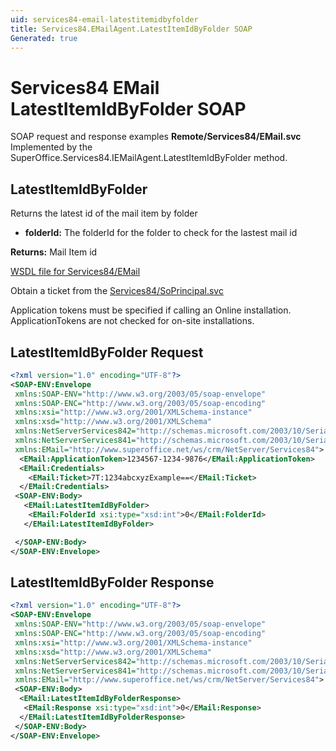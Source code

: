 ```yaml
---
uid: services84-email-latestitemidbyfolder
title: Services84.EMailAgent.LatestItemIdByFolder SOAP
Generated: true
---
```


# Services84 EMail LatestItemIdByFolder SOAP

SOAP request and response examples **Remote/Services84/EMail.svc**
Implemented by the <see cref="M:SuperOffice.Services84.IEMailAgent.LatestItemIdByFolder">SuperOffice.Services84.IEMailAgent.LatestItemIdByFolder</see> method.

## LatestItemIdByFolder

Returns the latest id of the mail item by folder

* **folderId:** The folderId for the folder to check for the lastest mail id

**Returns:** Mail Item id


[WSDL file for Services84/EMail](../Services84-EMail.md)

Obtain a ticket from the [Services84/SoPrincipal.svc](../SoPrincipal/index.md)

Application tokens must be specified if calling an Online installation. ApplicationTokens are not checked for on-site installations.

## LatestItemIdByFolder Request

```xml
<?xml version="1.0" encoding="UTF-8"?>
<SOAP-ENV:Envelope
 xmlns:SOAP-ENV="http://www.w3.org/2003/05/soap-envelope"
 xmlns:SOAP-ENC="http://www.w3.org/2003/05/soap-encoding"
 xmlns:xsi="http://www.w3.org/2001/XMLSchema-instance"
 xmlns:xsd="http://www.w3.org/2001/XMLSchema"
 xmlns:NetServerServices842="http://schemas.microsoft.com/2003/10/Serialization/Arrays"
 xmlns:NetServerServices841="http://schemas.microsoft.com/2003/10/Serialization/"
 xmlns:EMail="http://www.superoffice.net/ws/crm/NetServer/Services84">
  <EMail:ApplicationToken>1234567-1234-9876</EMail:ApplicationToken>
  <EMail:Credentials>
    <EMail:Ticket>7T:1234abcxyzExample==</EMail:Ticket>
  </EMail:Credentials>
 <SOAP-ENV:Body>
   <EMail:LatestItemIdByFolder>
    <EMail:FolderId xsi:type="xsd:int">0</EMail:FolderId>
   </EMail:LatestItemIdByFolder>

 </SOAP-ENV:Body>
</SOAP-ENV:Envelope>

```


## LatestItemIdByFolder Response

```xml
<?xml version="1.0" encoding="UTF-8"?>
<SOAP-ENV:Envelope
 xmlns:SOAP-ENV="http://www.w3.org/2003/05/soap-envelope"
 xmlns:SOAP-ENC="http://www.w3.org/2003/05/soap-encoding"
 xmlns:xsi="http://www.w3.org/2001/XMLSchema-instance"
 xmlns:xsd="http://www.w3.org/2001/XMLSchema"
 xmlns:NetServerServices842="http://schemas.microsoft.com/2003/10/Serialization/Arrays"
 xmlns:NetServerServices841="http://schemas.microsoft.com/2003/10/Serialization/"
 xmlns:EMail="http://www.superoffice.net/ws/crm/NetServer/Services84">
 <SOAP-ENV:Body>
  <EMail:LatestItemIdByFolderResponse>
   <EMail:Response xsi:type="xsd:int">0</EMail:Response>
  </EMail:LatestItemIdByFolderResponse>
 </SOAP-ENV:Body>
</SOAP-ENV:Envelope>

```

